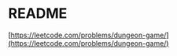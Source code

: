 # README

[https://leetcode.com/problems/dungeon-game/](https://leetcode.com/problems/dungeon-game/)

